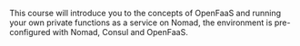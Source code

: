 This course will introduce you to the concepts of OpenFaaS and running your own private functions as a service on Nomad, the environment is pre-configured with Nomad, Consul and OpenFaaS.
